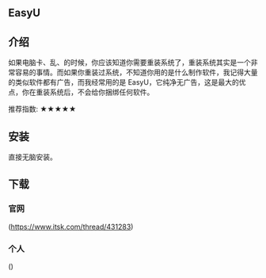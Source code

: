 

## EasyU

## 介绍
如果电脑卡、乱、的时候，你应该知道你需要重装系统了，重装系统其实是一个非常容易的事情。而如果你重装过系统，不知道你用的是什么制作软件，我记得大量的类似软件都有广告，而我经常用的是 EasyU，它纯净无广告，这是最大的优点，你在重装系统后，不会给你捆绑任何软件。

推荐指数: ★★★★★



## 安装
直接无脑安装。

## 下载

### 官网 
(https://www.itsk.com/thread/431283)

### 个人
()
